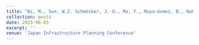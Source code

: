 ```yaml
---
title: "Bi, M., Sun, W.Z. Schmöcker, J.-D., Ma, Y., Moya-Gomez, B., Nakao, S. and Yamada, T. (2023). Using Geo-tagged Tweets for Understanding Activity Distribution in Kyoto. 67th Japan Infrastructure Planning Conference (Autumn Meeting), Fukuoka, Japan. June 3-4."
collection: posts
date: 2023-06-03
excerpt: ''
venue: 'Japan Infrastructure Planning Conference'
---
```

